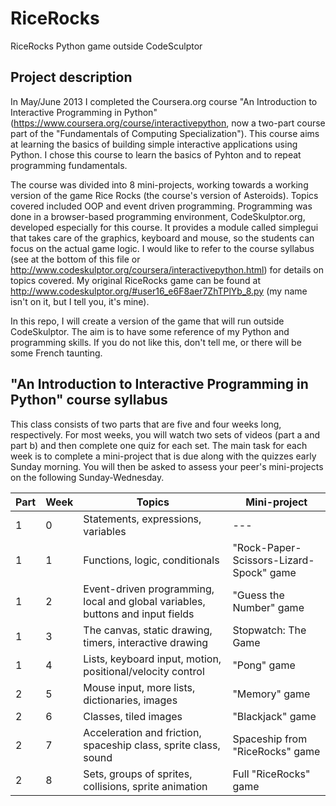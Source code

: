 # RiceRocks #
RiceRocks Python game outside CodeSculptor

## Project description ##
In May/June 2013 I completed the Coursera.org course "An Introduction to Interactive Programming in Python" (https://www.coursera.org/course/interactivepython, now a two-part course part of the "Fundamentals of Computing Specialization"). This course aims at learning the basics of building simple interactive applications using Python. I chose this course to learn the basics of Pyhton and to repeat programming fundamentals.

The course was divided into 8 mini-projects, working towards a working version of the game Rice Rocks (the course's version of Asteroids). Topics covered included OOP and event driven programming. Programming was done in a browser-based programming environment, CodeSkulptor.org, developed especially for this course. It provides a module called simplegui that takes care of the graphics, keyboard and mouse, so the students can focus on the actual game logic. I would like to refer to the course syllabus (see at the bottom of this file or http://www.codeskulptor.org/coursera/interactivepython.html) for details on topics covered. My original RiceRocks game can be found at http://www.codeskulptor.org/#user16_e6F8aer7ZhTPlYb_8.py (my name isn't on it, but I tell you, it's mine).

In this repo, I will create a version of the game that will run outside CodeSkulptor. The aim is to have some reference of my Python and programming skills. If you do not like this, don't tell me, or there will be some French taunting.

## "An Introduction to Interactive Programming in Python" course syllabus ##

This class consists of two parts that are five and four weeks long, respectively.  For most weeks, you will watch two sets of videos (part a and part b) and then complete one quiz for each set. The main task for each week is to complete a mini-project that is due along with the quizzes early Sunday morning.  You will then be asked to assess your peer's mini-projects on the following Sunday-Wednesday.

<table align="center">
  <thead>
  <tr>
    <th>Part</th>
    <th>Week</th>
    <th>Topics</th>
    <th>Mini-project</th></tr>
  </thead>
  <tbody>
  <tr>
    <td>1</td>
    <td>0</td>
    <td>Statements, expressions, variables</td>
    <td> --- </td>
  </tr>
  <tr>
    <td>1</td>
    <td>1</td>
    <td>Functions, logic, conditionals</td>
    <td>"Rock-Paper-Scissors-Lizard-Spock" game</td>
  </tr>
  <tr>
    <td>1</td>
    <td>2</td>
    <td>Event-driven programming, local and global variables, buttons and input fields</td>
    <td>"Guess the Number" game</td>
  </tr>
  <tr>
    <td>1</td>
    <td>3</td>
    <td>The canvas, static drawing, timers, interactive drawing</td>
     <td>Stopwatch: The Game</td>
  </tr>
  <tr>
    <td>1</td>
    <td>4</td>
    <td>Lists, keyboard input, motion, positional/velocity control</td>
    <td>"Pong" game</td>
  </tr>
  <tr>
    <td>2</td>
    <td>5</td>
    <td>Mouse input, more lists, dictionaries, images</td>
    <td>"Memory" game</td>
  </tr>
  <tr>
    <td>2</td>
    <td>6</td>
    <td>Classes, tiled images</td>
    <td>"Blackjack" game</td>
  </tr>
  <tr>
    <td>2</td>
    <td>7</td>
    <td>Acceleration and friction, spaceship class, sprite class, sound</td>
    <td>Spaceship from "RiceRocks" game</td>
  </tr>
  <tr>
    <td>2</td>
    <td>8</td>
    <td>Sets, groups of sprites, collisions, sprite animation</td>
    <td>Full "RiceRocks" game</td>
  </tr>
  </tbody></table>  
</body>